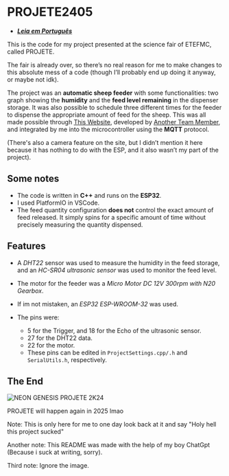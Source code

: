 # PROJETE2405

- ***[Leia em Português](https://github.com/11-pog/PROJETE2405ESP/blob/main/README.md)***

This is the code for my project presented at the science fair of ETEFMC, called PROJETE.

The fair is already over, so there’s no real reason for me to make changes to this absolute mess of a code (though I’ll probably end up doing it anyway, or maybe not idk).

The project was an **automatic sheep feeder** with some functionalities: two graph showing the **humidity** and the **feed level remaining** in the dispenser storage. It was also possible to schedule three different times for the feeder to dispense the appropriate amount of feed for the sheep. This was all made possible through [This Website](https://github.com/JuanCB1/site-com-contador), developed by [Another Team Member](https://github.com/JuanCB1), and integrated by me into the microcontroller using the **MQTT** protocol.

(There's also a camera feature on the site, but I didn’t mention it here because it has nothing to do with the ESP, and it also wasn’t my part of the project).

## Some notes

- The code is written in **C++** and runs on the **ESP32**.
- I used PlatformIO in VSCode.
- The feed quantity configuration **does not** control the exact amount of feed released. It simply spins for a specific amount of time without precisely measuring the quantity dispensed.

## Features

- A *DHT22* sensor was used to measure the humidity in the feed storage, and an *HC-SR04 ultrasonic sensor* was used to monitor the feed level.
- The motor for the feeder was a *Micro Motor DC 12V 300rpm with N20 Gearbox*.
- If im not mistaken, an *ESP32 ESP-WROOM-32* was used.
- The pins were:

  - 5 for the Trigger, and 18 for the Echo of the ultrasonic sensor.
  - 27 for the DHT22 data.
  - 22 for the motor.
  - These pins can be edited in `ProjectSettings.cpp/.h` and `SerialUtils.h`, respectively.

## The End

![NEON GENESIS PROJETE 2K24](https://github.com/11-pog/PROJETE2405ESP/blob/main/THE%20END%20OF%20PROJETE.png?raw=true)

PROJETE will happen again in 2025 lmao

Note: This is only here for me to one day look back at it and say "Holy hell this project sucked"

Another note: This README was made with the help of my boy ChatGpt (Because i suck at writing, sorry).

Third note: Ignore the image.
